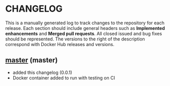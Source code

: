 # CHANGELOG

This is a manually generated log to track changes to the repository for each release. 
Each section should include general headers such as **Implemented enhancements** 
and **Merged pull requests**. All closed issued and bug fixes should be 
represented. The versions to the right of the description correspond with Docker
Hub releases and versions. 

## [master](https://github.com/expfactory/expfactory-r/tree/master) (master)
 - added this changelog (0.0.1)
 - Docker container added to run with testing on CI
